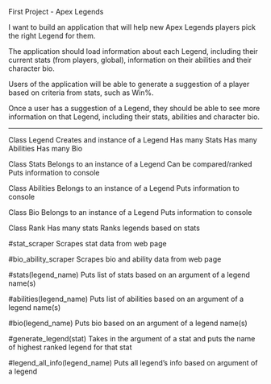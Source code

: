 First Project - Apex Legends

I want to build an application that will help new Apex Legends players pick the right Legend for them. 

The application should load information about each Legend, including their current stats (from players, global), information on their abilities and their character bio. 

Users of the application will be able to generate a suggestion of a player based on criteria from stats, such as Win%. 

Once a user has a suggestion of a Legend, they should be able to see more information on that Legend, including their stats, abilities and character bio. 


------------------------------


Class Legend 
Creates and instance of a Legend
Has many Stats 
Has many Abilities 
Has many Bio 

Class Stats
Belongs to an instance of a Legend
Can be compared/ranked 
Puts information to console 

Class Abilities 
Belongs to an instance of a Legend
Puts information to console 

Class Bio 
Belongs to an instance of a Legend
Puts information to console 

Class Rank
Has many stats
Ranks legends based on stats


#stat_scraper
Scrapes stat data from web page

#bio_ability_scraper
Scrapes bio and ability data from web page

#stats(legend_name)
Puts list of stats based on an argument of a legend name(s)

#abilities(legend_name)
Puts list of abilities based on an argument of a legend name(s)

#bio(legend_name)
Puts bio based on an argument of a legend name(s)

#generate_legend(stat)
Takes in the argument of a stat and puts the name of highest ranked legend for that stat

#legend_all_info(legend_name)
Puts all legend’s info based on argument of a legend 
